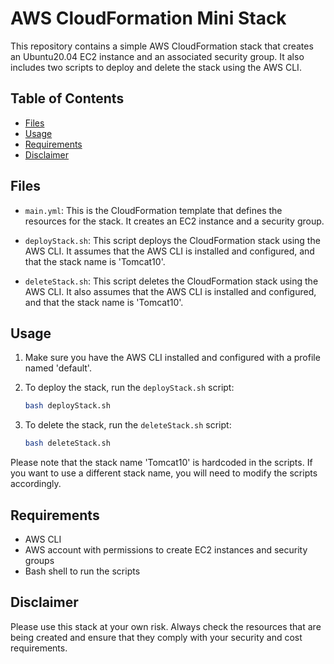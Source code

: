 # AWS CloudFormation Mini Stack

This repository contains a simple AWS CloudFormation stack that creates an Ubuntu20.04 EC2 instance and an associated security group. It also includes two scripts to deploy and delete the stack using the AWS CLI.

## Table of Contents

- [Files](#files)
- [Usage](#usage)
- [Requirements](#requirements)
- [Disclaimer](#disclaimer)

## Files

- `main.yml`: This is the CloudFormation template that defines the resources for the stack. It creates an EC2 instance and a security group.

- `deployStack.sh`: This script deploys the CloudFormation stack using the AWS CLI. It assumes that the AWS CLI is installed and configured, and that the stack name is 'Tomcat10'.

- `deleteStack.sh`: This script deletes the CloudFormation stack using the AWS CLI. It also assumes that the AWS CLI is installed and configured, and that the stack name is 'Tomcat10'.

## Usage

1. Make sure you have the AWS CLI installed and configured with a profile named 'default'.

2. To deploy the stack, run the `deployStack.sh` script:

    ```bash
    bash deployStack.sh
    ```

3. To delete the stack, run the `deleteStack.sh` script:

    ```bash
    bash deleteStack.sh
    ```

Please note that the stack name 'Tomcat10' is hardcoded in the scripts. If you want to use a different stack name, you will need to modify the scripts accordingly.

## Requirements

- AWS CLI
- AWS account with permissions to create EC2 instances and security groups
- Bash shell to run the scripts

## Disclaimer

Please use this stack at your own risk. Always check the resources that are being created and ensure that they comply with your security and cost requirements.

